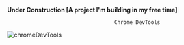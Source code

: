 **Under Construction [A project I'm building in my free time]**

                                       Chrome DevTools
![chromeDevTools](https://github.com/user-attachments/assets/d52ccf22-2709-4a60-8422-21fb48b9204a)
